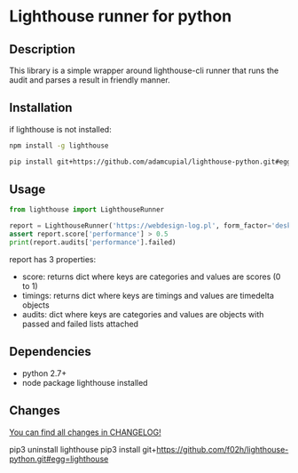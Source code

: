 # Lighthouse runner for python

## Description
This library is a simple wrapper around lighthouse-cli runner that runs the audit and parses a result in friendly manner.

## Installation
if lighthouse is not installed:
```bash
npm install -g lighthouse
```

```bash
pip install git+https://github.com/adamcupial/lighthouse-python.git#egg=lighthouse
```

## Usage

```python
from lighthouse import LighthouseRunner

report = LighthouseRunner('https://webdesign-log.pl', form_factor='desktop', quiet=False).report
assert report.score['performance'] > 0.5
print(report.audits['performance'].failed)
```

report has 3 properties:

- score: returns dict where keys are categories and values are scores (0 to 1)
- timings: returns dict where keys are timings and values are timedelta objects
- audits: dict where keys are categories and values are objects with passed and failed lists attached

## Dependencies
 - python 2.7+
 - node package lighthouse installed

## Changes
[You can find all changes in CHANGELOG!](CHANGELOG.md)

pip3 uninstall lighthouse
pip3 install git+https://github.com/f02h/lighthouse-python.git#egg=lighthouse

